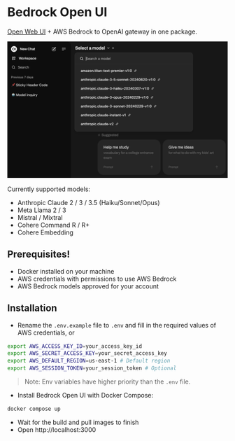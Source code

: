 # Bedrock Open UI

[Open Web UI](https://openwebui.com/) + AWS Bedrock to OpenAI gateway in one package.

![alt text](.github/doc/image.png)

Currently supported models:
- Anthropic Claude 2 / 3 / 3.5 (Haiku/Sonnet/Opus)
- Meta Llama 2 / 3
- Mistral / Mixtral
- Cohere Command R / R+
- Cohere Embedding

## Prerequisites!
- Docker installed on your machine
- AWS credentials with permissions to use AWS Bedrock
- AWS Bedrock models approved for your account

## Installation

- Rename the `.env.example` file to `.env` and fill in the required values of AWS credentials, or
```bash
export AWS_ACCESS_KEY_ID=your_access_key_id
export AWS_SECRET_ACCESS_KEY=your_secret_access_key
export AWS_DEFAULT_REGION=us-east-1 # Default region
export AWS_SESSION_TOKEN=your_session_token # Optional
```
>Note: Env variables have higher priority than the `.env` file.

- Install Bedrock Open UI with Docker Compose:

```bash
docker compose up
```
- Wait for the build and pull images to finish
- Open http://localhost:3000